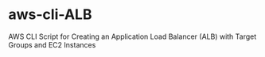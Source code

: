 # aws-cli-ALB
AWS CLI Script for Creating an Application Load Balancer (ALB) with Target Groups and EC2 Instances
